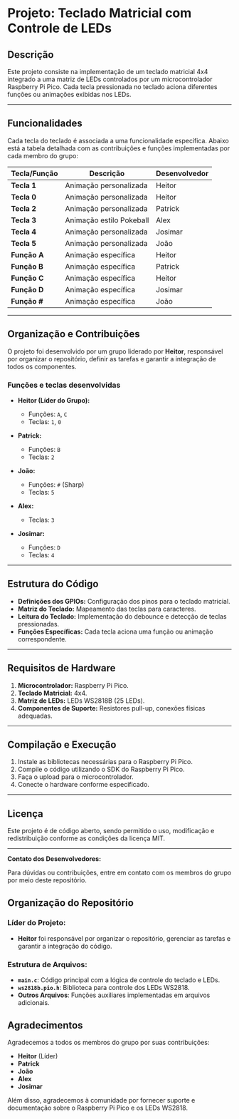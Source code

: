 # Projeto: Teclado Matricial com Controle de LEDs

## Descrição

Este projeto consiste na implementação de um teclado matricial 4x4 integrado a uma matriz de LEDs controlados por um microcontrolador Raspberry Pi Pico. Cada tecla pressionada no teclado aciona diferentes funções ou animações exibidas nos LEDs.

---

## Funcionalidades

Cada tecla do teclado é associada a uma funcionalidade específica. Abaixo está a tabela detalhada com as contribuições e funções implementadas por cada membro do grupo:

| **Tecla/Função** | **Descrição**                      | **Desenvolvedor** |
|-------------------|------------------------------------|-------------------|
| **Tecla 1**       | Animação personalizada            | Heitor            |
| **Tecla 0**       | Animação personalizada            | Heitor            |
| **Tecla 2**       | Animação personalizada            | Patrick           |
| **Tecla 3**       | Animação estilo Pokeball          | Alex              |
| **Tecla 4**       | Animação personalizada            | Josimar           |
| **Tecla 5**       | Animação personalizada            | João              |
| **Função A**      | Animação específica               | Heitor            |
| **Função B**      | Animação específica               | Patrick           |
| **Função C**      | Animação específica               | Heitor            |
| **Função D**      | Animação específica               | Josimar           |
| **Função #**      | Animação específica               | João              |

---


## Organização e Contribuições

O projeto foi desenvolvido por um grupo liderado por **Heitor**, responsável por organizar o repositório, definir as tarefas e garantir a integração de todos os componentes.

### Funções e teclas desenvolvidas

- **Heitor (Líder do Grupo):**
  - Funções: `A`, `C`
  - Teclas: `1`, `0`

- **Patrick:**
  - Funções: `B`
  - Teclas: `2`

- **João:**
  - Funções: `#` (Sharp)
  - Teclas: `5`

- **Alex:**
  - Teclas: `3`

- **Josimar:**
  - Funções: `D`
  - Teclas: `4`

---

## Estrutura do Código

- **Definições dos GPIOs:** Configuração dos pinos para o teclado matricial.
- **Matriz do Teclado:** Mapeamento das teclas para caracteres.
- **Leitura do Teclado:** Implementação do debounce e detecção de teclas pressionadas.
- **Funções Específicas:** Cada tecla aciona uma função ou animação correspondente.

---

## Requisitos de Hardware

1. **Microcontrolador:** Raspberry Pi Pico.
2. **Teclado Matricial:** 4x4.
3. **Matriz de LEDs:** LEDs WS2818B (25 LEDs).
4. **Componentes de Suporte:** Resistores pull-up, conexões físicas adequadas.

---

## Compilação e Execução

1. Instale as bibliotecas necessárias para o Raspberry Pi Pico.
2. Compile o código utilizando o SDK do Raspberry Pi Pico.
3. Faça o upload para o microcontrolador.
4. Conecte o hardware conforme especificado.

---

## Licença

Este projeto é de código aberto, sendo permitido o uso, modificação e redistribuição conforme as condições da licença MIT.

---

**Contato dos Desenvolvedores:**

Para dúvidas ou contribuições, entre em contato com os membros do grupo por meio deste repositório.



## Organização do Repositório

### Líder do Projeto:
- **Heitor** foi responsável por organizar o repositório, gerenciar as tarefas e garantir a integração do código.

### Estrutura de Arquivos:
- **`main.c`**: Código principal com a lógica de controle do teclado e LEDs.
- **`ws2818b.pio.h`**: Biblioteca para controle dos LEDs WS2818.
- **Outros Arquivos**: Funções auxiliares implementadas em arquivos adicionais.



## Agradecimentos

Agradecemos a todos os membros do grupo por suas contribuições:

- **Heitor** (Líder)
- **Patrick**
- **João**
- **Alex**
- **Josimar**

Além disso, agradecemos à comunidade por fornecer suporte e documentação sobre o Raspberry Pi Pico e os LEDs WS2818.
